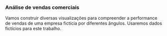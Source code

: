 ### Análise de vendas comerciais

Vamos construir diversas visualizações para compreender a performance de vendas de uma empresa fictícia por diferentes ângulos. Usaremos dados fictícios para este trabalho.